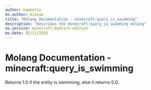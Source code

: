 ```yaml
---
author: mammerla
ms.author: mikeam
title: "Molang Documentation - minecraft:query_is_swimming"
description: "Describes the minecraft:query_is_swimming molang"
ms.service: minecraft-bedrock-edition
ms.date: 02/11/2025 
---
```


# Molang Documentation - minecraft:query_is_swimming

Returns 1.0 if the entity is swimming, else it returns 0.0.
